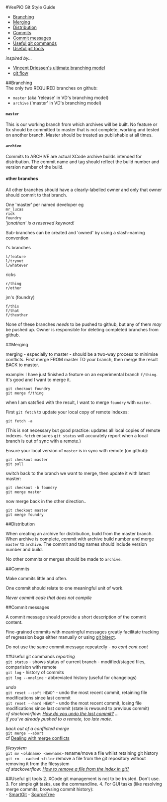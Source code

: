 
#VeePiO Git Style Guide

* [Branching](#branching)  
* [Merging](#merging)
* [Distribution](#distribution)
* [Commits](#commits)
* [Commit messages](#commit-messages)
* [Useful git commands](#useful-git-commands)
* [Useful git tools](#useful-git-tools)


_inspired by..._  
* [Vincent Driessen's ultimate branching model](http://nvie.com/posts/a-successful-git-branching-model/)  
* [git flow](https://github.com/nvie/gitflow/tree/master)


##Branching    
The only two REQUIRED branches on github:    
- `master`  (aka 'release' in VD's branching model)  
- `archive`  ('master' in VD's branching model)  
 
#### `master`   
This is our working branch from which archives will be built. No feature or fix should be committed to master that is not complete, working and tested on another branch. Master should be treated as publishable at all times.

#### `archive`  
Commits to ARCHIVE are actual XCode archive builds intended for distribution. The commit name and tag should reflect the build number and version number of the build.

#### other branches
All other branches should have a clearly-labelled owner and only that owner should commit to that branch. 

One 'master' per named developer
eg   
`mr_lucas`  
`rick`  
`foundry`    
_'jonathan' is a reserved keyword!_

Sub-branches can be created and 'owned' by using a slash-naming convention

l's branches  

	l/feature  
	l/tryout  
	l/whatever  
	
ricks  

	r/thing
	r/other
	
jm's (foundry)

	f/this
	f/that 
	f/theother
	
None of these branches _needs_ to be pushed to github, but any of them _may_ be pushed up. Owner is responsible for deleting completed branches from github.

##Merging

merging - especially to master - should be a two-way process to minimise conflicts. First merge FROM master TO your branch, then merge the result BACK to master.

example: I have just finished a feature on an experimental branch `f/thing`. It's good and I want to merge it.  

    git checkout foundry
    git merge f/thing
    
when I am satsfied with the result, I want to merge `foundry` with `master`.   

First `git fetch` to update your local copy of remote indexes:

	git fetch -a  
	
(This is not necessary but good practice: updates all local copies of remote indexes. `fetch` ensures `git status` will accurately report when a local branch is out of sync with a remote.)
	
Ensure your local version of `master` is in sync with remote (on github):

	git checkout master  
	git pull

switch back to the branch we want to merge, then update it with latest master:

    git checkout -b foundry
    git merge master
    
now merge back in the other direction..

    git checkout master
    git merge foundry
 
    
##Distribution

When creating an archive for distribution, build from the master branch. When archive is complete, commit with archive build number and merge `master` to `archive`. The commit and tag names should include version number and build. 

No other commits or merges should be made to `archive`.



##Commits

Make commits little and often. 

One commit should relate to one meaningful unit of work. 

_Never commit code that does not compile_ 

##Commit messages

A commit message should provide a short description of the commit content. 
     
Fine-grained commits with meaningful messages greatly facilitate tracking of regression bugs either manually or using [git bisect](https://git-scm.com/docs/git-bisect). 

Do not use the same commit message repeatedly -  no _cont_  _cont_ _cont_

##Useful git commands
_reporting_  
`git status` - shows status of current branch - modified/staged files, comparision with remote  
`git log` - history of commits  
`git log --oneline` - abbreviated history (useful for changelogs) 

_undo_   
`git reset --soft HEAD^` - undo the most recent commit, retaining file modifications since last commit  
`git reset --hard HEAD^` - undo the most recent commit, losing file modifications since last commit (state is rewound to previous commit)  
_cf stackoverflow: [How do you undo the last commit?](http://stackoverflow.com/q/927358/1375695) ...  
 if you've already pushed to a remote, too late mate._
 
 _back out of a conflicted merge_  
`git merge --abort`  
cf [Dealing with merge conflicts](https://www.git-tower.com/learn/git/ebook/command-line/advanced-topics/merge-conflicts)

_filesystem_   
`git mv <oldname> <newname>` rename/move a file whilst retaining git history  
`git rm --cached <file>` remove a file from the git repository without removing it from the filesystem  
_cf stackoverflow: [How to remove a file from the index in git?](http://stackoverflow.com/a/2223340/1375695)_


##Useful git tools
2. XCode git management is not to be trusted. Don't use.
3. For simple git tasks, use the commandline.
4. For GUI tasks (like resolving merge commits, browsing commit history):  
    - [SmartGit](http://www.syntevo.com/smartgit/)
    - [SourceTree](https://www.sourcetreeapp.com)
    


